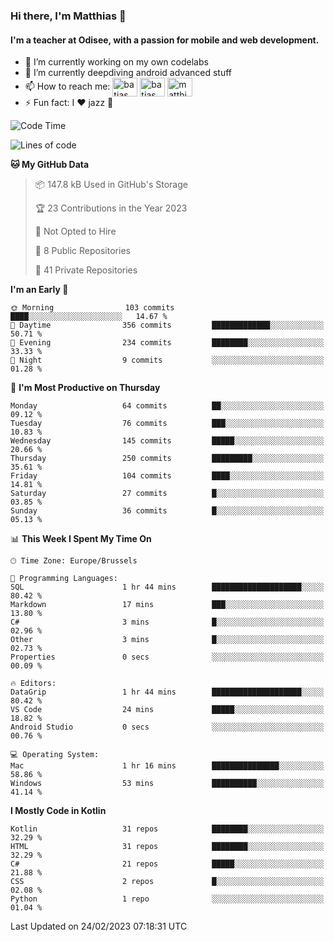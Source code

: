 ### Hi there, I'm Matthias 👋

#### I'm a teacher at Odisee, with a passion for mobile and web development.

- 🔭 I’m currently working on my own codelabs
- 🌱 I’m currently deepdiving android advanced stuff
- 📫 How to reach me: <a href="https://dev.to/batjas" target="_blank"><img align="center" src="https://raw.githubusercontent.com/rahuldkjain/github-profile-readme-generator/master/src/images/icons/Social/devto.svg" alt="batjas" height="30" width="40" /></a>
<a href="https://twitter.com/batjas" target="_blank"><img align="center" src="https://raw.githubusercontent.com/rahuldkjain/github-profile-readme-generator/master/src/images/icons/Social/twitter.svg" alt="batjas" height="30" width="40" /></a>
<a href="https://linkedin.com/in/matthiasdruwé" target="_blank"><img align="center" src="https://raw.githubusercontent.com/rahuldkjain/github-profile-readme-generator/master/src/images/icons/Social/linked-in-alt.svg" alt="matthiasdruwé" height="30" width="40" /></a>
- ⚡ Fun fact: I ❤ jazz 🎷


<!--START_SECTION:waka-->
![Code Time](http://img.shields.io/badge/Code%20Time-654%20hrs%207%20mins-blue)

![Lines of code](https://img.shields.io/badge/From%20Hello%20World%20I%27ve%20Written-622.7%20thousand%20lines%20of%20code-blue)

**🐱 My GitHub Data** 

> 📦 147.8 kB Used in GitHub's Storage 
 > 
> 🏆 23 Contributions in the Year 2023
 > 
> 🚫 Not Opted to Hire
 > 
> 📜 8 Public Repositories 
 > 
> 🔑 41 Private Repositories 
 > 
**I'm an Early 🐤** 

```text
🌞 Morning                103 commits         ████░░░░░░░░░░░░░░░░░░░░░   14.67 % 
🌆 Daytime                356 commits         █████████████░░░░░░░░░░░░   50.71 % 
🌃 Evening                234 commits         ████████░░░░░░░░░░░░░░░░░   33.33 % 
🌙 Night                  9 commits           ░░░░░░░░░░░░░░░░░░░░░░░░░   01.28 % 
```
📅 **I'm Most Productive on Thursday** 

```text
Monday                   64 commits          ██░░░░░░░░░░░░░░░░░░░░░░░   09.12 % 
Tuesday                  76 commits          ███░░░░░░░░░░░░░░░░░░░░░░   10.83 % 
Wednesday                145 commits         █████░░░░░░░░░░░░░░░░░░░░   20.66 % 
Thursday                 250 commits         █████████░░░░░░░░░░░░░░░░   35.61 % 
Friday                   104 commits         ████░░░░░░░░░░░░░░░░░░░░░   14.81 % 
Saturday                 27 commits          █░░░░░░░░░░░░░░░░░░░░░░░░   03.85 % 
Sunday                   36 commits          █░░░░░░░░░░░░░░░░░░░░░░░░   05.13 % 
```


📊 **This Week I Spent My Time On** 

```text
🕑︎ Time Zone: Europe/Brussels

💬 Programming Languages: 
SQL                      1 hr 44 mins        ████████████████████░░░░░   80.42 % 
Markdown                 17 mins             ███░░░░░░░░░░░░░░░░░░░░░░   13.80 % 
C#                       3 mins              █░░░░░░░░░░░░░░░░░░░░░░░░   02.96 % 
Other                    3 mins              █░░░░░░░░░░░░░░░░░░░░░░░░   02.73 % 
Properties               0 secs              ░░░░░░░░░░░░░░░░░░░░░░░░░   00.09 % 

🔥 Editors: 
DataGrip                 1 hr 44 mins        ████████████████████░░░░░   80.42 % 
VS Code                  24 mins             █████░░░░░░░░░░░░░░░░░░░░   18.82 % 
Android Studio           0 secs              ░░░░░░░░░░░░░░░░░░░░░░░░░   00.76 % 

💻 Operating System: 
Mac                      1 hr 16 mins        ███████████████░░░░░░░░░░   58.86 % 
Windows                  53 mins             ██████████░░░░░░░░░░░░░░░   41.14 % 
```

**I Mostly Code in Kotlin** 

```text
Kotlin                   31 repos            ████████░░░░░░░░░░░░░░░░░   32.29 % 
HTML                     31 repos            ████████░░░░░░░░░░░░░░░░░   32.29 % 
C#                       21 repos            █████░░░░░░░░░░░░░░░░░░░░   21.88 % 
CSS                      2 repos             █░░░░░░░░░░░░░░░░░░░░░░░░   02.08 % 
Python                   1 repo              ░░░░░░░░░░░░░░░░░░░░░░░░░   01.04 % 
```




 Last Updated on 24/02/2023 07:18:31 UTC
<!--END_SECTION:waka-->
